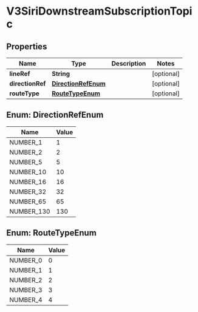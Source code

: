 
# V3SiriDownstreamSubscriptionTopic

## Properties
Name | Type | Description | Notes
------------ | ------------- | ------------- | -------------
**lineRef** | **String** |  |  [optional]
**directionRef** | [**DirectionRefEnum**](#DirectionRefEnum) |  |  [optional]
**routeType** | [**RouteTypeEnum**](#RouteTypeEnum) |  |  [optional]


<a name="DirectionRefEnum"></a>
## Enum: DirectionRefEnum
Name | Value
---- | -----
NUMBER_1 | 1
NUMBER_2 | 2
NUMBER_5 | 5
NUMBER_10 | 10
NUMBER_16 | 16
NUMBER_32 | 32
NUMBER_65 | 65
NUMBER_130 | 130


<a name="RouteTypeEnum"></a>
## Enum: RouteTypeEnum
Name | Value
---- | -----
NUMBER_0 | 0
NUMBER_1 | 1
NUMBER_2 | 2
NUMBER_3 | 3
NUMBER_4 | 4




